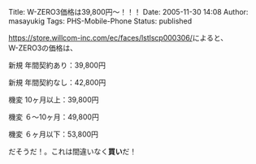 Title: W-ZERO3価格は39,800円〜！！！
Date: 2005-11-30 14:08
Author: masayukig
Tags: PHS-Mobile-Phone
Status: published

<https://store.willcom-inc.com/ec/faces/lstlscp000306/>によると、  
W-ZERO3の価格は、

新規 年間契約あり：39,800円

新規 年間契約なし：42,800円

機変 10ヶ月以上：39,800円

機変 ６〜10ヶ月：49,800円

機変 ６ヶ月以下：53,800円

だそうだ！。これは間違いなく**買い**だ！
